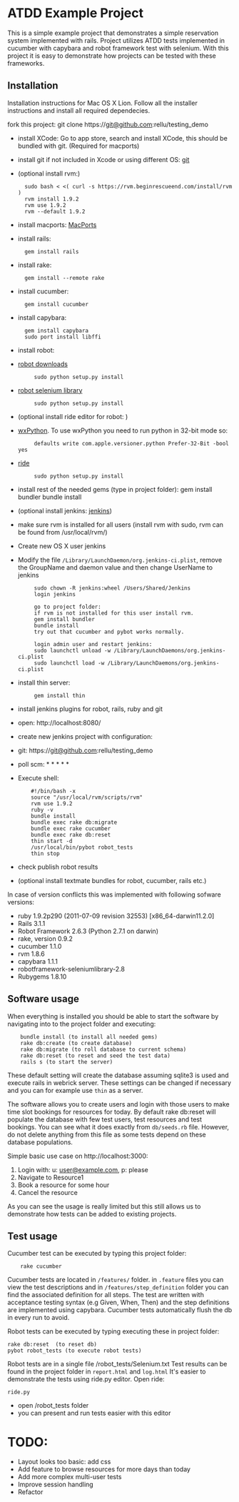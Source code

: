 ATDD Example Project
====================

This is a simple example project that demonstrates a simple reservation system implemented with rails. Project utilizes ATDD tests implemented in cucumber with capybara and robot framework test with selenium. With this project it is easy to demonstrate how projects can be tested with these frameworks.

Installation
------------

Installation instructions for Mac OS X Lion. Follow all the installer instructions and install all required dependecies.

fork this project: git clone https://git@github.com:rellu/testing_demo

* install XCode: Go to app store, search and install XCode, this should be bundled with git. (Required for macports)
* install git if not included in Xcode or using different OS: [git](http://git-scm.com/download)
* (optional install rvm:) 

		sudo bash < <( curl -s https://rvm.beginrescueend.com/install/rvm )
		rvm install 1.9.2
		rvm use 1.9.2
		rvm --default 1.9.2
	
* install macports: [MacPorts](http://www.macports.org/install.php)
		
* install rails:
	
		gem install rails
	
* install rake:
	
		gem install --remote rake
	
* install cucumber:
	
		gem install cucumber
	
* install capybara:
	
		gem install capybara
		sudo port install libffi
	
* install robot:
 * [robot downloads](http://code.google.com/p/robotframework/downloads/list)

			sudo python setup.py install

 * [robot selenium library](http://code.google.com/p/robotframework-seleniumlibrary/downloads/list)

	 		sudo python setup.py install
	
* (optional install ride editor for robot: ) 
 * [wxPython](http://www.wxpython.org/download.php). To use wxPython you need to run python in 32-bit mode so:

			defaults write com.apple.versioner.python Prefer-32-Bit -bool yes

 * [ride](https://github.com/robotframework/RIDE/downloads)

			sudo python setup.py install
	
	
* install rest of the needed gems (type in project folder):
		gem install bundler
		bundle install
	
* (optional install jenkins: [jenkins](http://jenkins-ci.org/))
 * make sure rvm is installed for all users (install rvm with sudo, rvm can be found from /usr/local/rvm/)
 * Create new OS X user jenkins
 * Modify the file `/Library/LaunchDaemon/org.jenkins-ci.plist`, remove the GroupName and daemon value and then change UserName to jenkins

			sudo chown -R jenkins:wheel /Users/Shared/Jenkins
			login jenkins
	
			go to project folder:
			if rvm is not installed for this user install rvm.
			gem install bundler
			bundle install
			try out that cucumber and pybot works normally.
	
			login admin user and restart jenkins:
			sudo launchctl unload -w /Library/LaunchDaemons/org.jenkins-ci.plist
			sudo launchctl load -w /Library/LaunchDaemons/org.jenkins-ci.plist

 * install thin server: 

			gem install thin

 * install jenkins plugins for robot, rails, ruby and git
 * open: http://localhost:8080/
 * create new jenkins project with configuration:
  * git: https://git@github.com:rellu/testing_demo
  * poll scm: * * * * *
  * Execute shell:

	 		#!/bin/bash -x
			source "/usr/local/rvm/scripts/rvm"
			rvm use 1.9.2
			ruby -v
			bundle install
			bundle exec rake db:migrate
			bundle exec rake cucumber
			bundle exec rake db:reset
			thin start -d
			/usr/local/bin/pybot robot_tests
			thin stop

  * check publish robot results

	
* (optional install textmate bundles for robot, cucumber, rails etc.)

In case of version conflicts this was implemented with following sofware versions:

* ruby 1.9.2p290 (2011-07-09 revision 32553) [x86_64-darwin11.2.0]
* Rails 3.1.1
* Robot Framework 2.6.3 (Python 2.7.1 on darwin)
* rake, version 0.9.2
* cucumber 1.1.0
* rvm 1.8.6
* capybara 1.1.1
* robotframework-seleniumlibrary-2.8
* Rubygems 1.8.10

Software usage
--------------

When everything is installed you should be able to start the software by navigating into to the project folder and executing:
		
		bundle install (to install all needed gems)
		rake db:create (to create database)
		rake db:migrate (to roll database to current schema)
		rake db:reset (to reset and seed the test data)
		rails s (to start the server)

These default setting will create the database assuming sqlite3 is used and execute rails in webrick server. These settings can be changed if necessary and you can for example use `thin` as a server.
		
The software allows you to create users and login with those users to make time slot bookings for resources for today. By default rake db:reset will populate the database with few test users, test resources and test bookings. You can see what it does exactly from `db/seeds.rb` file. However, do not delete anything from this file as some tests depend on these database populations.

Simple basic use case on http://localhost:3000:

1.	Login with: u: user@example.com, p: please
2.	Navigate to Resource1
3.	Book a resource for some hour
4.	Cancel the resource

As you can see the usage is really limited but this still allows us to demonstrate how tests can be added to existing projects.

Test usage
----------

Cucumber test can be executed by typing this project folder:

		rake cucumber
	
Cucumber tests are located in `/features/` folder. in `.feature` files you can view the test descriptions and in `/features/step_definition` folder you can find the associated definition for all steps. The test are written with acceptance testing syntax (e.g Given, When, Then) and the step definitions are implemented using capybara. Cucumber tests automatically flush the db in every run to avoid.


Robot tests can be executed by typing executing these in project folder:

	rake db:reset  (to reset db)
	pybot robot_tests (to execute robot tests)

Robot tests are in a single file /robot_tests/Selenium.txt
Test results can be found in the project folder in `report.html` and `log.html`
It's easier to demonstrate the tests using ride.py editor. Open ride:

	ride.py
	
* open /robot_tests folder
* you can present and run tests easier with this editor


TODO:
=====

* Layout looks too basic: add css
* Add feature to browse resources for more days than today
* Add more complex multi-user tests
* Improve session handling
* Refactor


     